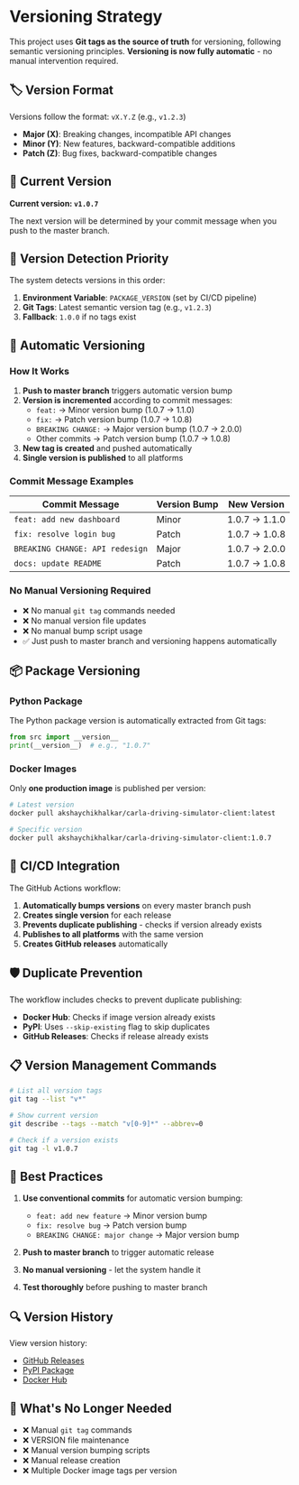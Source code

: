 # Versioning Strategy

This project uses **Git tags as the source of truth** for versioning, following semantic versioning principles. **Versioning is now fully automatic** - no manual intervention required.

## 🏷️ Version Format

Versions follow the format: `vX.Y.Z` (e.g., `v1.2.3`)

- **Major (X)**: Breaking changes, incompatible API changes
- **Minor (Y)**: New features, backward-compatible additions
- **Patch (Z)**: Bug fixes, backward-compatible changes

## 🚀 Current Version

**Current version: `v1.0.7`**

The next version will be determined by your commit message when you push to the master branch.

## 🔄 Version Detection Priority

The system detects versions in this order:

1. **Environment Variable**: `PACKAGE_VERSION` (set by CI/CD pipeline)
2. **Git Tags**: Latest semantic version tag (e.g., `v1.2.3`)
3. **Fallback**: `1.0.0` if no tags exist

## 🚀 Automatic Versioning

### How It Works

1. **Push to master branch** triggers automatic version bump
2. **Version is incremented** according to commit messages:
   - `feat:` → Minor version bump (1.0.7 → 1.1.0)
   - `fix:` → Patch version bump (1.0.7 → 1.0.8)
   - `BREAKING CHANGE:` → Major version bump (1.0.7 → 2.0.0)
   - Other commits → Patch version bump (1.0.7 → 1.0.8)
3. **New tag is created** and pushed automatically
4. **Single version is published** to all platforms

### Commit Message Examples

| Commit Message | Version Bump | New Version |
|----------------|--------------|-------------|
| `feat: add new dashboard` | Minor | 1.0.7 → 1.1.0 |
| `fix: resolve login bug` | Patch | 1.0.7 → 1.0.8 |
| `BREAKING CHANGE: API redesign` | Major | 1.0.7 → 2.0.0 |
| `docs: update README` | Patch | 1.0.7 → 1.0.8 |

### No Manual Versioning Required

- ❌ No manual `git tag` commands needed
- ❌ No manual version file updates
- ❌ No manual bump script usage
- ✅ Just push to master branch and versioning happens automatically

## 📦 Package Versioning

### Python Package

The Python package version is automatically extracted from Git tags:

```python
from src import __version__
print(__version__)  # e.g., "1.0.7"
```

### Docker Images

Only **one production image** is published per version:

```bash
# Latest version
docker pull akshaychikhalkar/carla-driving-simulator-client:latest

# Specific version
docker pull akshaychikhalkar/carla-driving-simulator-client:1.0.7
```

## 🔧 CI/CD Integration

The GitHub Actions workflow:

1. **Automatically bumps versions** on every master branch push
2. **Creates single version** for each release
3. **Prevents duplicate publishing** - checks if version already exists
4. **Publishes to all platforms** with the same version
5. **Creates GitHub releases** automatically

## 🛡️ Duplicate Prevention

The workflow includes checks to prevent duplicate publishing:

- **Docker Hub**: Checks if image version already exists
- **PyPI**: Uses `--skip-existing` flag to skip duplicates
- **GitHub Releases**: Checks if release already exists

## 📋 Version Management Commands

```bash
# List all version tags
git tag --list "v*"

# Show current version
git describe --tags --match "v[0-9]*" --abbrev=0

# Check if a version exists
git tag -l v1.0.7
```

## 🎯 Best Practices

1. **Use conventional commits** for automatic version bumping:
   - `feat: add new feature` → Minor version bump
   - `fix: resolve bug` → Patch version bump
   - `BREAKING CHANGE: major change` → Major version bump

2. **Push to master branch** to trigger automatic release

3. **No manual versioning** - let the system handle it

4. **Test thoroughly** before pushing to master branch

## 🔍 Version History

View version history:
- [GitHub Releases](https://github.com/AkshayChikhalkar/carla-driving-simulator-client/releases)
- [PyPI Package](https://pypi.org/project/carla-driving-simulator-client/)
- [Docker Hub](https://hub.docker.com/r/akshaychikhalkar/carla-driving-simulator-client)

## 🚫 What's No Longer Needed

- ❌ Manual `git tag` commands
- ❌ VERSION file maintenance
- ❌ Manual version bumping scripts
- ❌ Manual release creation
- ❌ Multiple Docker image tags per version 